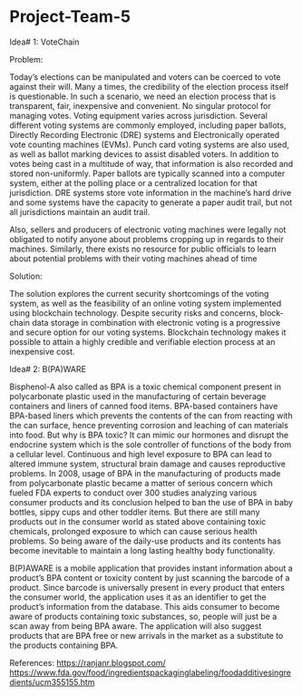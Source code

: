 # Project-Team-5
Idea# 1: VoteChain

Problem: 

Today’s elections can be manipulated and voters can be coerced to vote against their will. Many a times, the credibility of the election process itself is questionable. In such a scenario, we need an election process that is transparent, fair, inexpensive and convenient. No singular protocol for managing votes. Voting equipment varies across jurisdiction. Several different voting systems are commonly employed, including paper ballots, Directly Recording Electronic (DRE) systems and Electronically operated vote counting machines (EVMs). Punch card voting systems are also used, as well as ballot marking devices to assist disabled voters. In addition to votes being cast in a multitude of way, that information is also recorded and stored non-uniformly. Paper ballots are typically scanned into a computer system, either at the polling place or a centralized location for that jurisdiction. DRE systems store vote information in the machine’s hard drive and some systems have the capacity to generate a paper audit trail, but not all jurisdictions maintain an audit trail. 

Also, sellers and producers of electronic voting machines were legally not obligated to notify anyone about problems cropping up in regards to their machines. Similarly, there exists no resource for public officials to learn about potential problems with their voting machines ahead of time

Solution:

The solution explores the current security shortcomings of the voting system, as well as the feasibility of an online voting system implemented using blockchain technology. Despite security risks and concerns, block-chain data storage in combination with electronic voting is a progressive and secure option for our voting systems. Blockchain technology makes it possible to attain a highly credible and verifiable election process at an inexpensive cost.

Idea# 2: B(PA)WARE

Bisphenol-A also called as BPA is a toxic chemical component present in polycarbonate plastic used in the manufacturing of certain beverage containers and liners of canned food items. BPA-based containers have BPA-based liners which prevents the contents of the can from reacting with the can surface, hence preventing corrosion and leaching of can materials into food. But why is BPA toxic? It can mimic our hormones and disrupt the endocrine system which is the sole controller of functions of the body from a cellular level. Continuous and high level exposure to BPA can lead to altered immune system, structural brain damage and causes reproductive problems. In 2008, usage of BPA in the manufacturing of products made from polycarbonate plastic became a matter of serious concern which fueled FDA experts to conduct over 300 studies analyzing various consumer products and its conclusion helped to ban the use of BPA in baby bottles, sippy cups and other toddler items. But there are still many products out in the consumer world as stated above containing toxic chemicals, prolonged exposure to which can cause serious health problems. So being aware of the daily-use products and its contents has become inevitable to maintain a long lasting healthy body functionality.

B(P)AWARE is a mobile application that provides instant information about a product’s BPA content or toxicity content by just scanning the barcode of a product. Since barcode is universally present in every product that enters the consumer world, the application uses it as an identifier to get the product’s information from the database. This aids consumer to become aware of products containing toxic substances, so, people will just be a scan away from being BPA aware. The application will also suggest products that are BPA free or new arrivals in the market as a substitute to the products containing BPA.

References: 
https://ranjanr.blogspot.com/
https://www.fda.gov/food/ingredientspackaginglabeling/foodadditivesingredients/ucm355155.htm


